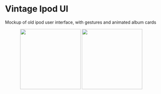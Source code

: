 # Vintage Ipod UI

Mockup of old ipod user interface, with gestures and animated album cards

<p align="middle">
  <img src="https://user-images.githubusercontent.com/92013594/206984687-0dff595f-f325-4085-9d84-b10eb527b2c3.png" width="200" />
  <img src="https://user-images.githubusercontent.com/92013594/206984691-d2e4ace2-5efe-4275-9af1-f5b5b965ce96.png" width="200" /> 
</p> 
 
